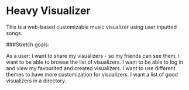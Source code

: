 # Heavy Visualizer

This is a web-based customizable music visualizer using user inputted songs.


###Stretch goals:

As a user:
  I want to share my visualizers - so my friends can see them.
  I want to be able to browse the list of visualizers.
  I want to be able to log in and view my favourited and created visualizers.
  I want to use different themes to have more customization for visualizers.
  I want a list of good visualizers in a directory.
